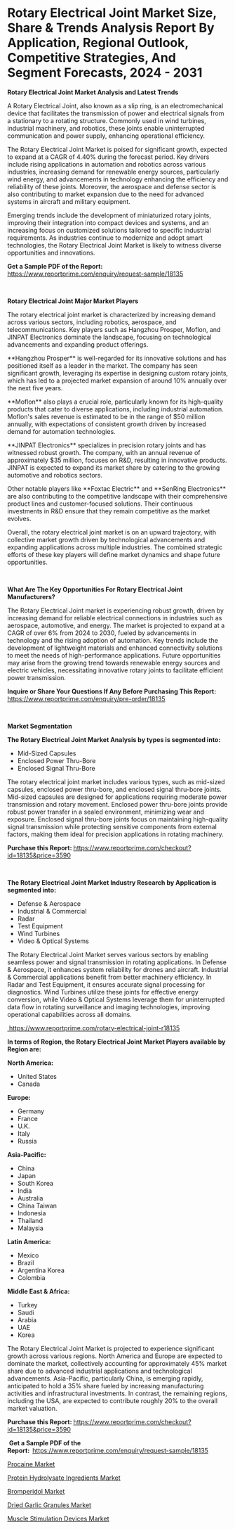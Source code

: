 <p><h1>Rotary Electrical Joint Market Size, Share & Trends Analysis Report By Application, Regional Outlook, Competitive Strategies, And Segment Forecasts, 2024 - 2031</h1></p><p><strong>Rotary Electrical Joint Market Analysis and Latest Trends</strong></p>
<p><p>A Rotary Electrical Joint, also known as a slip ring, is an electromechanical device that facilitates the transmission of power and electrical signals from a stationary to a rotating structure. Commonly used in wind turbines, industrial machinery, and robotics, these joints enable uninterrupted communication and power supply, enhancing operational efficiency.</p><p>The Rotary Electrical Joint Market is poised for significant growth, expected to expand at a CAGR of 4.40% during the forecast period. Key drivers include rising applications in automation and robotics across various industries, increasing demand for renewable energy sources, particularly wind energy, and advancements in technology enhancing the efficiency and reliability of these joints. Moreover, the aerospace and defense sector is also contributing to market expansion due to the need for advanced systems in aircraft and military equipment.</p><p>Emerging trends include the development of miniaturized rotary joints, improving their integration into compact devices and systems, and an increasing focus on customized solutions tailored to specific industrial requirements. As industries continue to modernize and adopt smart technologies, the Rotary Electrical Joint Market is likely to witness diverse opportunities and innovations.</p></p>
<p><strong>Get a Sample PDF of the Report:&nbsp;</strong> <a href="https://www.reportprime.com/enquiry/request-sample/18135?utm_campaign=1167&utm_medium=2&utm_source=Github&utm_content=ia&utm_term=20112024&utm_id=rotary-electrical-joint">https://www.reportprime.com/enquiry/request-sample/18135</a></p>
<p>&nbsp;</p>
<p><strong>Rotary Electrical Joint Major Market Players</strong></p>
<p><p>The rotary electrical joint market is characterized by increasing demand across various sectors, including robotics, aerospace, and telecommunications. Key players such as Hangzhou Prosper, Moflon, and JINPAT Electronics dominate the landscape, focusing on technological advancements and expanding product offerings.</p><p>**Hangzhou Prosper** is well-regarded for its innovative solutions and has positioned itself as a leader in the market. The company has seen significant growth, leveraging its expertise in designing custom rotary joints, which has led to a projected market expansion of around 10% annually over the next five years.</p><p>**Moflon** also plays a crucial role, particularly known for its high-quality products that cater to diverse applications, including industrial automation. Moflon's sales revenue is estimated to be in the range of $50 million annually, with expectations of consistent growth driven by increased demand for automation technologies.</p><p>**JINPAT Electronics** specializes in precision rotary joints and has witnessed robust growth. The company, with an annual revenue of approximately $35 million, focuses on R&D, resulting in innovative products. JINPAT is expected to expand its market share by catering to the growing automotive and robotics sectors.</p><p>Other notable players like **Foxtac Electric** and **SenRing Electronics** are also contributing to the competitive landscape with their comprehensive product lines and customer-focused solutions. Their continuous investments in R&D ensure that they remain competitive as the market evolves.</p><p>Overall, the rotary electrical joint market is on an upward trajectory, with collective market growth driven by technological advancements and expanding applications across multiple industries. The combined strategic efforts of these key players will define market dynamics and shape future opportunities.</p></p>
<p>&nbsp;</p>
<p><strong>What Are The Key Opportunities For Rotary Electrical Joint Manufacturers?</strong></p>
<p><p>The Rotary Electrical Joint market is experiencing robust growth, driven by increasing demand for reliable electrical connections in industries such as aerospace, automotive, and energy. The market is projected to expand at a CAGR of over 6% from 2024 to 2030, fueled by advancements in technology and the rising adoption of automation. Key trends include the development of lightweight materials and enhanced connectivity solutions to meet the needs of high-performance applications. Future opportunities may arise from the growing trend towards renewable energy sources and electric vehicles, necessitating innovative rotary joints to facilitate efficient power transmission.</p></p>
<p><strong>Inquire or Share Your Questions If Any Before Purchasing This Report:</strong> <a href="https://www.reportprime.com/enquiry/pre-order/18135?utm_campaign=1167&utm_medium=2&utm_source=Github&utm_content=ia&utm_term=20112024&utm_id=rotary-electrical-joint">https://www.reportprime.com/enquiry/pre-order/18135</a></p>
<p>&nbsp;</p>
<p><strong>Market Segmentation</strong></p>
<p><strong>The Rotary Electrical Joint Market Analysis by types is segmented into:</strong></p>
<p><ul><li>Mid-Sized Capsules</li><li>Enclosed Power Thru-Bore</li><li>Enclosed Signal Thru-Bore</li></ul></p>
<p><p>The rotary electrical joint market includes various types, such as mid-sized capsules, enclosed power thru-bore, and enclosed signal thru-bore joints. Mid-sized capsules are designed for applications requiring moderate power transmission and rotary movement. Enclosed power thru-bore joints provide robust power transfer in a sealed environment, minimizing wear and exposure. Enclosed signal thru-bore joints focus on maintaining high-quality signal transmission while protecting sensitive components from external factors, making them ideal for precision applications in rotating machinery.</p></p>
<p><strong>Purchase this Report:&nbsp;</strong><a href="https://www.reportprime.com/checkout?id=18135&price=3590&utm_campaign=1167&utm_medium=2&utm_source=Github&utm_content=ia&utm_term=20112024&utm_id=rotary-electrical-joint">https://www.reportprime.com/checkout?id=18135&price=3590</a></p>
<p>&nbsp;</p>
<p><strong>The Rotary Electrical Joint Market Industry Research by Application is segmented into:</strong></p>
<p><ul><li>Defense & Aerospace</li><li>Industrial & Commercial</li><li>Radar</li><li>Test Equipment</li><li>Wind Turbines</li><li>Video & Optical Systems</li></ul></p>
<p><p>The Rotary Electrical Joint Market serves various sectors by enabling seamless power and signal transmission in rotating applications. In Defense & Aerospace, it enhances system reliability for drones and aircraft. Industrial & Commercial applications benefit from better machinery efficiency. In Radar and Test Equipment, it ensures accurate signal processing for diagnostics. Wind Turbines utilize these joints for effective energy conversion, while Video & Optical Systems leverage them for uninterrupted data flow in rotating surveillance and imaging technologies, improving operational capabilities across all domains.</p></p>
<p><a href="https://www.reportprime.com/rotary-electrical-joint-r18135?utm_campaign=1167&utm_medium=2&utm_source=Github&utm_content=ia&utm_term=20112024&utm_id=rotary-electrical-joint">&nbsp;https://www.reportprime.com/rotary-electrical-joint-r18135</a></p>
<p><strong>In terms of Region, the Rotary Electrical Joint Market Players available by Region are:</strong></p>
<p>
    <p> <strong> North America: </strong>
        <ul>
            <li>United States</li>
            <li>Canada</li>
        </ul>
        </p> 
    <p> <strong> Europe: </strong>
        <ul>
            <li>Germany</li>
            <li>France</li>
            <li>U.K.</li>
            <li>Italy</li>
            <li>Russia</li>
        </ul>
        </p> 
    <p> <strong> Asia-Pacific: </strong>
        <ul>
            <li>China</li>
            <li>Japan</li>
            <li>South Korea</li>
            <li>India</li>
            <li>Australia</li>
            <li>China Taiwan</li>
            <li>Indonesia</li>
            <li>Thailand</li>
            <li>Malaysia</li>
        </ul>
        </p> 
    <p> <strong> Latin America: </strong>
        <ul>
            <li>Mexico</li>
            <li>Brazil</li>
            <li>Argentina Korea</li>
            <li>Colombia</li>
        </ul>
        </p> 
    <p> <strong> Middle East & Africa: </strong>
        <ul>
            <li>Turkey</li>
            <li>Saudi</li>
            <li>Arabia</li>
            <li>UAE</li>
            <li>Korea</li>
        </ul>
    </p>
    </p>
<p><p>The Rotary Electrical Joint Market is projected to experience significant growth across various regions. North America and Europe are expected to dominate the market, collectively accounting for approximately 45% market share due to advanced industrial applications and technological advancements. Asia-Pacific, particularly China, is emerging rapidly, anticipated to hold a 35% share fueled by increasing manufacturing activities and infrastructural investments. In contrast, the remaining regions, including the USA, are expected to contribute roughly 20% to the overall market valuation.</p></p>
<p><strong>Purchase this Report: </strong><a href="https://www.reportprime.com/checkout?id=18135&price=3590&utm_campaign=1167&utm_medium=2&utm_source=Github&utm_content=ia&utm_term=20112024&utm_id=rotary-electrical-joint">https://www.reportprime.com/checkout?id=18135&price=3590</a></p>
<p>&nbsp;<strong>Get a Sample PDF of the Report:&nbsp;&nbsp;</strong><a href="https://www.reportprime.com/enquiry/request-sample/18135?utm_campaign=1167&utm_medium=2&utm_source=Github&utm_content=ia&utm_term=20112024&utm_id=rotary-electrical-joint">https://www.reportprime.com/enquiry/request-sample/18135</a></p>
<p><strong></strong></p>
<p><p><a href="https://issuu.com/reportprime-2/docs/procaine-market-size-2030.pptx_5607a7f2cc4960?utm_campaign=1167&utm_medium=2&utm_source=Github&utm_content=ia&utm_term=20112024&utm_id=rotary-electrical-joint">Procaine Market</a></p><p><a href="https://www.linkedin.com/pulse/focus-protein-hydrolysate-ingredients-market-trends-metrics-rfx1e?utm_campaign=1167&utm_medium=2&utm_source=Github&utm_content=ia&utm_term=20112024&utm_id=rotary-electrical-joint">Protein Hydrolysate Ingredients Market</a></p><p><a href="https://issuu.com/reportprime-2/docs/bromperidol-market-size-2030.pptx_b863bf86a423d7?utm_campaign=1167&utm_medium=2&utm_source=Github&utm_content=ia&utm_term=20112024&utm_id=rotary-electrical-joint">Bromperidol Market</a></p><p><a href="https://www.linkedin.com/pulse/insights-dried-garlic-granules-market-from-2024-2031-projecting-gemqe?utm_campaign=1167&utm_medium=2&utm_source=Github&utm_content=ia&utm_term=20112024&utm_id=rotary-electrical-joint">Dried Garlic Granules Market</a></p><p><a href="https://www.linkedin.com/pulse/industry-projections-global-muscle-stimulation-devices-market-dctde?utm_campaign=1167&utm_medium=2&utm_source=Github&utm_content=ia&utm_term=20112024&utm_id=rotary-electrical-joint">Muscle Stimulation Devices Market</a></p></p>